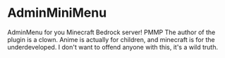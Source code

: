 # AdminMiniMenu
AdminMenu for you Minecraft Bedrock server! PMMP
The author of the plugin is a clown. Anime is actually for children, and minecraft is for the underdeveloped. I don't want to offend anyone with this, it's a wild truth.
